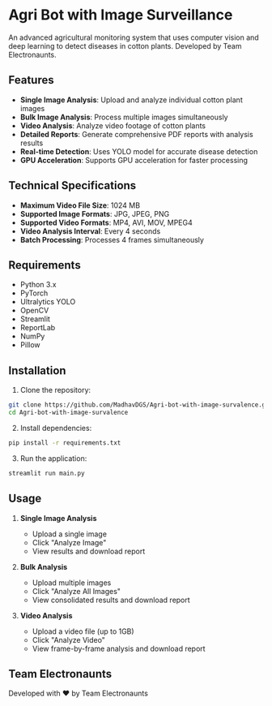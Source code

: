 # Agri Bot with Image Surveillance

An advanced agricultural monitoring system that uses computer vision and deep learning to detect diseases in cotton plants. Developed by Team Electronaunts.

## Features

- **Single Image Analysis**: Upload and analyze individual cotton plant images
- **Bulk Image Analysis**: Process multiple images simultaneously
- **Video Analysis**: Analyze video footage of cotton plants
- **Detailed Reports**: Generate comprehensive PDF reports with analysis results
- **Real-time Detection**: Uses YOLO model for accurate disease detection
- **GPU Acceleration**: Supports GPU acceleration for faster processing

## Technical Specifications

- **Maximum Video File Size**: 1024 MB
- **Supported Image Formats**: JPG, JPEG, PNG
- **Supported Video Formats**: MP4, AVI, MOV, MPEG4
- **Video Analysis Interval**: Every 4 seconds
- **Batch Processing**: Processes 4 frames simultaneously

## Requirements

- Python 3.x
- PyTorch
- Ultralytics YOLO
- OpenCV
- Streamlit
- ReportLab
- NumPy
- Pillow

## Installation

1. Clone the repository:
```bash
git clone https://github.com/MadhavDGS/Agri-bot-with-image-survalence.git
cd Agri-bot-with-image-survalence
```

2. Install dependencies:
```bash
pip install -r requirements.txt
```

3. Run the application:
```bash
streamlit run main.py
```

## Usage

1. **Single Image Analysis**
   - Upload a single image
   - Click "Analyze Image"
   - View results and download report

2. **Bulk Analysis**
   - Upload multiple images
   - Click "Analyze All Images"
   - View consolidated results and download report

3. **Video Analysis**
   - Upload a video file (up to 1GB)
   - Click "Analyze Video"
   - View frame-by-frame analysis and download report

## Team Electronaunts

Developed with ❤️ by Team Electronaunts 